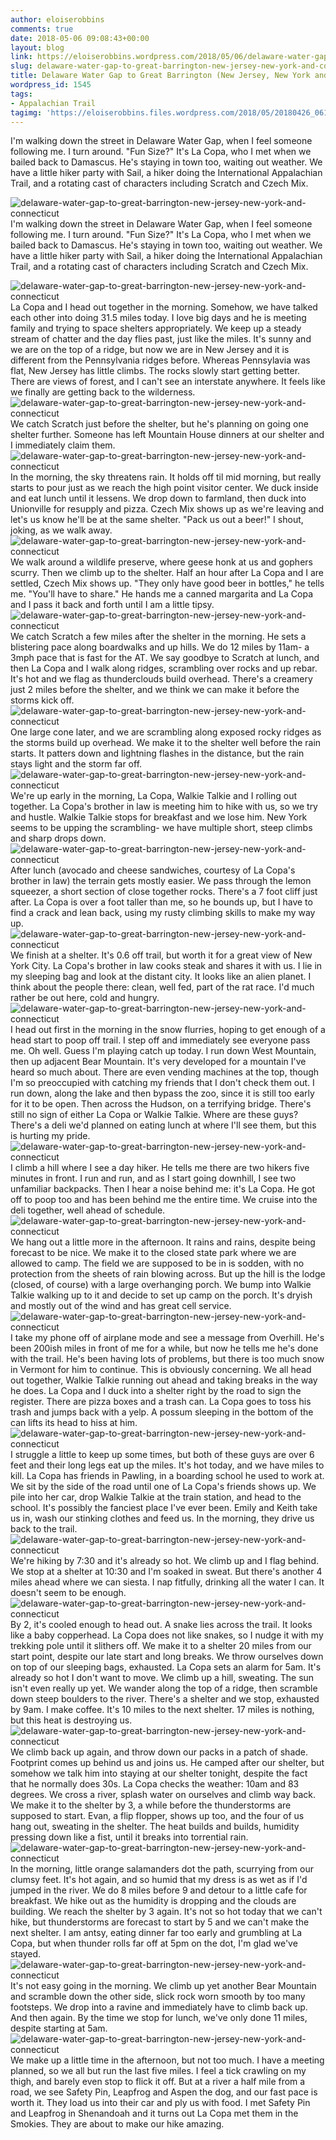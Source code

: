 ```yaml
---
author: eloiserobbins
comments: true
date: 2018-05-06 09:08:43+00:00
layout: blog
link: https://eloiserobbins.wordpress.com/2018/05/06/delaware-water-gap-to-great-barrington-new-jersey-new-york-and-connecticut/
slug: delaware-water-gap-to-great-barrington-new-jersey-new-york-and-connecticut
title: Delaware Water Gap to Great Barrington (New Jersey, New York and Connecticut)
wordpress_id: 1545
tags:
- Appalachian Trail
tagimg: 'https://eloiserobbins.files.wordpress.com/2018/05/20180426_061637.jpg'
---
```


I'm walking down the street in Delaware Water Gap, when I feel someone following me. I turn around. "Fun Size?" It's La Copa, who I met when we bailed back to Damascus. He's staying in town too, waiting out weather. We have a little hiker party with Sail, a hiker doing the International Appalachian Trail, and a rotating cast of characters including Scratch and Czech Mix. 


![delaware-water-gap-to-great-barrington-new-jersey-new-york-and-connecticut](https://eloiserobbins.files.wordpress.com/2018/05/20180426_061637.jpg)
I'm walking down the street in Delaware Water Gap, when I feel someone following me. I turn around. "Fun Size?" It's La Copa, who I met when we bailed back to Damascus. He's staying in town too, waiting out weather. We have a little hiker party with Sail, a hiker doing the International Appalachian Trail, and a rotating cast of characters including Scratch and Czech Mix. 

![delaware-water-gap-to-great-barrington-new-jersey-new-york-and-connecticut](https://eloiserobbins.files.wordpress.com/2018/05/20180426_085041.jpg)
La Copa and I head out together in the morning. Somehow, we have talked each other into doing 31.5 miles today. I love big days and he is meeting family and trying to space shelters appropriately. We keep up a steady stream of chatter and the day flies past, just like the miles. It's sunny and we are on the top of a ridge, but now we are in New Jersey and it is different from the Pennsylvania ridges before. Whereas Pennsylavia was flat, New Jersey has little climbs. The rocks slowly start getting better. There are views of forest, and I can't see an interstate anywhere. It feels like we finally are getting back to the wilderness.
![delaware-water-gap-to-great-barrington-new-jersey-new-york-and-connecticut](https://eloiserobbins.files.wordpress.com/2018/05/20180426_192939.jpg)
We catch Scratch just before the shelter, but he's planning on going one shelter further. Someone has left Mountain House dinners at our shelter and I immediately claim them. 
![delaware-water-gap-to-great-barrington-new-jersey-new-york-and-connecticut](https://eloiserobbins.files.wordpress.com/2018/05/20180427_191049.jpg)
In the morning, the sky threatens rain. It holds off til mid morning, but really starts to pour just as we reach the high point visitor center. We duck inside and eat lunch until it lessens. We drop down to farmland, then duck into Unionville for resupply and pizza. Czech Mix shows up as we're leaving and let's us know he'll be at the same shelter. "Pack us out a beer!" I shout, joking, as we walk away.
![delaware-water-gap-to-great-barrington-new-jersey-new-york-and-connecticut](https://eloiserobbins.files.wordpress.com/2018/05/20180428_131340.jpg)
We walk around a wildlife preserve, where geese honk at us and gophers scurry. Then we climb up to the shelter. Half an hour after La Copa and I are settled, Czech Mix shows up. "They only have good beer in bottles," he tells me. "You'll have to share." He hands me a canned margarita and La Copa and I pass it back and forth until I am a little tipsy. 
![delaware-water-gap-to-great-barrington-new-jersey-new-york-and-connecticut](https://eloiserobbins.files.wordpress.com/2018/05/20180428_141604.jpg)
We catch Scratch a few miles after the shelter in the morning. He sets a blistering pace along boardwalks and up hills. We do 12 miles by 11am- a 3mph pace that is fast for the AT. We say goodbye to Scratch at lunch, and then La Copa and I walk along ridges, scrambling over rocks and up rebar. It's hot and we flag as thunderclouds build overhead. There's a creamery just 2 miles before the shelter, and we think we can make it before the storms kick off. 
![delaware-water-gap-to-great-barrington-new-jersey-new-york-and-connecticut](https://eloiserobbins.files.wordpress.com/2018/05/20180428_162604.jpg)
One large cone later, and we are scrambling along exposed rocky ridges as the storms build up overhead. We make it to the shelter well before the rain starts. It patters down and lightning flashes in the distance, but the rain stays light and the storm far off.
![delaware-water-gap-to-great-barrington-new-jersey-new-york-and-connecticut](https://eloiserobbins.files.wordpress.com/2018/05/20180429_121609.jpg)
We're up early in the morning, La Copa, Walkie Talkie and I rolling out together. La Copa's brother in law is meeting him to hike with us, so we try and hustle. Walkie Talkie stops for breakfast and we lose him. New York seems to be upping the scrambling- we have multiple short, steep climbs and sharp drops down. 
![delaware-water-gap-to-great-barrington-new-jersey-new-york-and-connecticut](https://eloiserobbins.files.wordpress.com/2018/05/20180429_161034.jpg)
After lunch (avocado and cheese sandwiches, courtesy of La Copa's brother in law) the terrain gets mostly easier. We pass through the lemon squeezer, a short section of close together rocks. There's a 7 foot cliff just after. La Copa is over a foot taller than me, so he bounds up, but I have to find a crack and lean back, using my rusty climbing skills to make my way up.
![delaware-water-gap-to-great-barrington-new-jersey-new-york-and-connecticut](https://eloiserobbins.files.wordpress.com/2018/05/20180429_162211.jpg)
We finish at a shelter. It's 0.6 off trail, but worth it for a great view of New York City. La Copa's brother in law cooks steak and shares it with us. I lie in my sleeping bag and look at the distant city. It looks like an alien planet. I think about the people there: clean, well fed, part of the rat race. I'd much rather be out here, cold and hungry.
![delaware-water-gap-to-great-barrington-new-jersey-new-york-and-connecticut](https://eloiserobbins.files.wordpress.com/2018/05/20180430_081241.jpg)
I head out first in the morning in the snow flurries, hoping to get enough of a head start to poop off trail. I step off and immediately see everyone pass me. Oh well. Guess I'm playing catch up today. I run down West Mountain, then up adjacent Bear Mountain. It's very developed for a mountain I've heard so much about. There are even vending machines at the top, though I'm so preoccupied with catching my friends that I don't check them out. I run down, along the lake and then bypass the zoo, since it is still too early for it to be open. Then across the Hudson, on a terrifying bridge. There's still no sign of either La Copa or Walkie Talkie. Where are these guys? There's a deli we'd planned on eating lunch at where I'll see them, but this is hurting my pride.
![delaware-water-gap-to-great-barrington-new-jersey-new-york-and-connecticut](https://eloiserobbins.files.wordpress.com/2018/05/20180430_082523.jpg)
I climb a hill where I see a day hiker. He tells me there are two hikers five minutes in front. I run and run, and as I start going downhill, I see two unfamiliar backpacks. Then I hear a noise behind me: it's La Copa. He got off to poop too and has been behind me the entire time. We cruise into the deli together, well ahead of schedule. 
![delaware-water-gap-to-great-barrington-new-jersey-new-york-and-connecticut](https://eloiserobbins.files.wordpress.com/2018/05/20180501_075950.jpg)
We hang out a little more in the afternoon. It rains and rains, despite being forecast to be nice. We make it to the closed state park where we are allowed to camp. The field we are supposed to be in is sodden, with no protection from the sheets of rain blowing across. But up the hill is the lodge (closed, of course) with a large overhanging porch. We bump into Walkie Talkie walking up to it and decide to set up camp on the porch. It's dryish and mostly out of the wind and has great cell service.
![delaware-water-gap-to-great-barrington-new-jersey-new-york-and-connecticut](https://eloiserobbins.files.wordpress.com/2018/05/20180501_112244.jpg)
I take my phone off of airplane mode and see a message from Overhill. He's been 200ish miles in front of me for a while, but now he tells me he's done with the trail. He's been having lots of problems, but there is too much snow in Vermont for him to continue. This is obviously concerning. 
We all head out together, Walkie Talkie running out ahead and taking breaks in the way he does. La Copa and I duck into a shelter right by the road to sign the register. There are pizza boxes and a trash can. La Copa goes to toss his trash and jumps back with a yelp. A possum sleeping in the bottom of the can lifts its head to hiss at him.
![delaware-water-gap-to-great-barrington-new-jersey-new-york-and-connecticut](https://eloiserobbins.files.wordpress.com/2018/05/20180502_080832.jpg)
I struggle a little to keep up some times, but both of these guys are over 6 feet and their long legs eat up the miles. It's hot today, and we have miles to kill. La Copa has friends in Pawling, in a boarding school he used to work at. 
We sit by the side of the road until one of La Copa's friends shows up. We pile into her car, drop Walkie Talkie at the train station, and head to the school. It's possibly the fanciest place I've ever been. Emily and Keith take us in, wash our stinking clothes and feed us. In the morning, they drive us back to the trail.
![delaware-water-gap-to-great-barrington-new-jersey-new-york-and-connecticut](https://eloiserobbins.files.wordpress.com/2018/05/20180502_154913.jpg)
We're hiking by 7:30 and it's already so hot. We climb up and I flag behind. We stop at a shelter at 10:30 and I'm soaked in sweat. But there's another 4 miles ahead where we can siesta. I nap fitfully, drinking all the water I can. It doesn't seem to be enough. 
![delaware-water-gap-to-great-barrington-new-jersey-new-york-and-connecticut](https://eloiserobbins.files.wordpress.com/2018/05/20180503_174142.jpg)
By 2, it's cooled enough to head out. A snake lies across the trail. It looks like a baby copperhead. La Copa does not like snakes, so I nudge it with my trekking pole until it slithers  off. We make it to a shelter 20 miles from our start point, despite our late start and long breaks. We throw ourselves down on top of our sleeping bags, exhausted.
La Copa sets an alarm for 5am. It's already so hot I don't want to move. We climb up a hill, sweating. The sun isn't even really up yet. We wander along the top of a ridge, then scramble down steep boulders to the river. There's a shelter and we stop, exhausted by 9am. I make coffee. It's 10 miles to the next shelter. 17 miles is nothing, but this heat is destroying us.
![delaware-water-gap-to-great-barrington-new-jersey-new-york-and-connecticut](https://eloiserobbins.files.wordpress.com/2018/05/20180505_060525.jpg)
We climb back up again, and throw down our packs in a patch of shade. Footprint comes up behind us and joins us. He camped after our shelter, but somehow we talk him into staying at our shelter tonight, despite the fact that he normally does 30s. La Copa checks the weather: 10am and 83 degrees. We cross a river, splash water on ourselves and climb way back. We make it to the shelter by 3, a while before the thunderstorms are supposed to start. Evan, a flip flopper, shows up too, and the four of us hang out, sweating in the shelter. The heat builds and builds, humidity pressing down like a fist, until it breaks into torrential rain.
![delaware-water-gap-to-great-barrington-new-jersey-new-york-and-connecticut](https://eloiserobbins.files.wordpress.com/2018/05/20180505_080743.jpg)
In the morning, little orange salamanders dot the path, scurrying from our clumsy feet. It's hot again, and so humid that my dress is as wet as if I'd jumped in the river. We do 8 miles before 9 and detour to a little cafe for breakfast. We hike out as the humidity is dropping and the clouds are building. We reach the shelter by 3 again. It's not so hot today that we can't hike, but thunderstorms are forecast to start by 5 and we can't make the next shelter. I am antsy, eating dinner far too early and grumbling at La Copa, but when thunder rolls far off at 5pm on the dot, I'm glad we've stayed.
![delaware-water-gap-to-great-barrington-new-jersey-new-york-and-connecticut](https://eloiserobbins.files.wordpress.com/2018/05/20180505_065938.jpg)
It's not easy going in the morning. We climb up yet another Bear Mountain and scramble down the other side, slick rock worn smooth by too many footsteps. We drop into a ravine and immediately have to climb back up. And then again. By the time we stop for lunch, we've only done 11 miles, despite starting at 5am.
![delaware-water-gap-to-great-barrington-new-jersey-new-york-and-connecticut](https://eloiserobbins.files.wordpress.com/2018/05/20180505_080751.jpg)
We make up a little time in the afternoon, but not too much. I have a meeting planned, so we all but run the last five miles. I feel a tick crawling on my thigh, and barely even stop to flick it off. But at a river a half mile from a road, we see Safety Pin, Leapfrog and Aspen the dog, and our fast pace is worth it. They load us into their car and ply us with food. I met Safety Pin and Leapfrog in  Shenandoah and it turns out La Copa met them in the Smokies. They are about to make our hike amazing.
